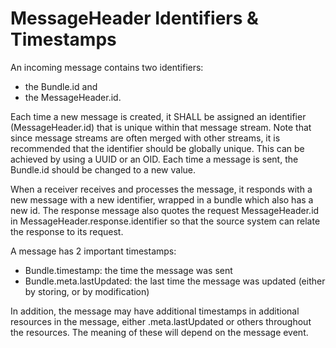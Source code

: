 # MessageHeader Identifiers & Timestamps

An incoming message contains two identifiers:

- the Bundle.id and
- the MessageHeader.id.

Each time a new message is created, it SHALL be assigned an identifier (MessageHeader.id) that is unique within that message stream. Note that since message streams are often merged with other streams, it is recommended that the identifier should be globally unique. This can be achieved by using a UUID or an OID. Each time a message is sent, the Bundle.id should be changed to a new value.

When a receiver receives and processes the message, it responds with a new message with a new identifier, wrapped in a bundle which also has a new id. The response message also quotes the request MessageHeader.id in MessageHeader.response.identifier so that the source system can relate the response to its request.

A message has 2 important timestamps:

- Bundle.timestamp: the time the message was sent
- Bundle.meta.lastUpdated: the last time the message was updated (either by storing, or by modification)

In addition, the message may have additional timestamps in additional resources in the message, either .meta.lastUpdated or others throughout the resources. The meaning of these will depend on the message event.

